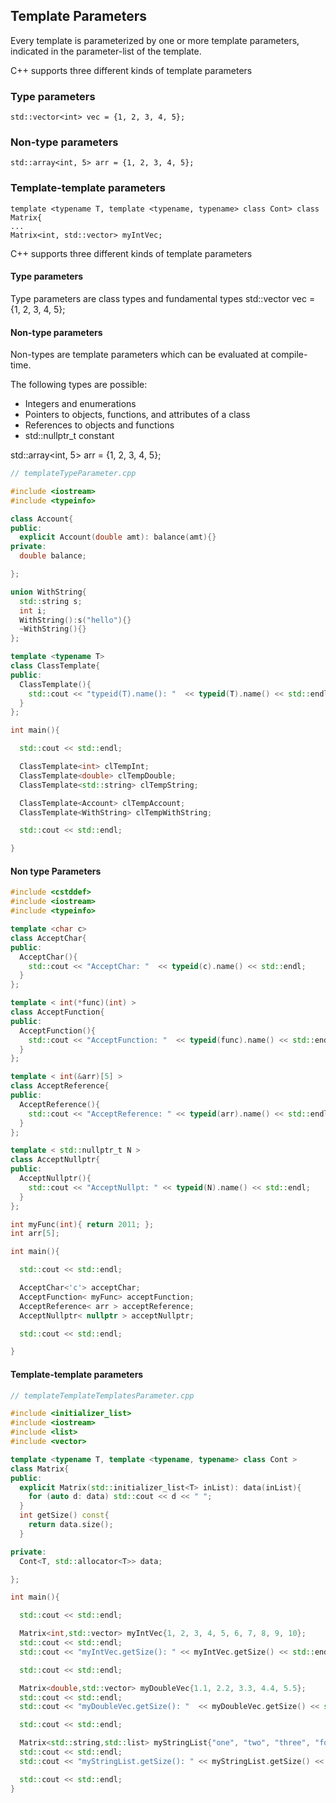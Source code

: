 ## Template Parameters

Every template is parameterized by one or more template parameters, indicated in the parameter-list of the template.

C++ supports three different kinds of template parameters

### Type parameters
```
std::vector<int> vec = {1, 2, 3, 4, 5}; 
```

### Non-type parameters
```
std::array<int, 5> arr = {1, 2, 3, 4, 5};
```
### Template-template parameters
```
template <typename T, template <typename, typename> class Cont> class Matrix{
...
Matrix<int, std::vector> myIntVec;
```

C++ supports three different kinds of template parameters

#### Type parameters

Type parameters are class types and fundamental types
std::vector<int> vec = {1, 2, 3, 4, 5}; 
  
#### Non-type parameters

Non-types are template parameters which can be evaluated at compile-time.

The following types are possible:

- Integers and enumerations
- Pointers to objects, functions, and attributes of a class
- References to objects and functions
- std::nullptr_t constant
  
std::array<int, 5> arr = {1, 2, 3, 4, 5};

```cpp
// templateTypeParameter.cpp

#include <iostream>
#include <typeinfo>

class Account{
public:
  explicit Account(double amt): balance(amt){}
private:
  double balance;

};

union WithString{
  std::string s;
  int i;
  WithString():s("hello"){}
  ~WithString(){}
};

template <typename T>
class ClassTemplate{
public:
  ClassTemplate(){
    std::cout << "typeid(T).name(): "  << typeid(T).name() << std::endl;
  }
};

int main(){

  std::cout << std::endl;

  ClassTemplate<int> clTempInt;
  ClassTemplate<double> clTempDouble;
  ClassTemplate<std::string> clTempString;

  ClassTemplate<Account> clTempAccount;
  ClassTemplate<WithString> clTempWithString;

  std::cout << std::endl;

}
```
  
#### Non type Parameters
  
```cpp
#include <cstddef>
#include <iostream>
#include <typeinfo>

template <char c>
class AcceptChar{
public:
  AcceptChar(){
    std::cout << "AcceptChar: "  << typeid(c).name() << std::endl;
  }
};

template < int(*func)(int) >
class AcceptFunction{
public:
  AcceptFunction(){
    std::cout << "AcceptFunction: "  << typeid(func).name() << std::endl;
  }
};

template < int(&arr)[5] >
class AcceptReference{
public:
  AcceptReference(){
    std::cout << "AcceptReference: " << typeid(arr).name() << std::endl;
  }
};

template < std::nullptr_t N >
class AcceptNullptr{
public:
  AcceptNullptr(){
    std::cout << "AcceptNullpt: " << typeid(N).name() << std::endl;
  }
};

int myFunc(int){ return 2011; };
int arr[5];

int main(){

  std::cout << std::endl;

  AcceptChar<'c'> acceptChar;
  AcceptFunction< myFunc> acceptFunction;
  AcceptReference< arr > acceptReference;
  AcceptNullptr< nullptr > acceptNullptr;

  std::cout << std::endl;

}
```  

  
#### Template-template parameters

```cpp
// templateTemplateTemplatesParameter.cpp

#include <initializer_list>
#include <iostream>
#include <list>
#include <vector>

template <typename T, template <typename, typename> class Cont >
class Matrix{
public:
  explicit Matrix(std::initializer_list<T> inList): data(inList){
    for (auto d: data) std::cout << d << " ";
  }
  int getSize() const{
    return data.size();
  }

private:
  Cont<T, std::allocator<T>> data;

};

int main(){

  std::cout << std::endl;

  Matrix<int,std::vector> myIntVec{1, 2, 3, 4, 5, 6, 7, 8, 9, 10};
  std::cout << std::endl;
  std::cout << "myIntVec.getSize(): " << myIntVec.getSize() << std::endl;

  std::cout << std::endl;

  Matrix<double,std::vector> myDoubleVec{1.1, 2.2, 3.3, 4.4, 5.5};
  std::cout << std::endl;
  std::cout << "myDoubleVec.getSize(): "  << myDoubleVec.getSize() << std::endl;

  std::cout << std::endl;

  Matrix<std::string,std::list> myStringList{"one", "two", "three", "four"};
  std::cout << std::endl;
  std::cout << "myStringList.getSize(): " << myStringList.getSize() << std::endl;

  std::cout << std::endl;
}
```

  


  
